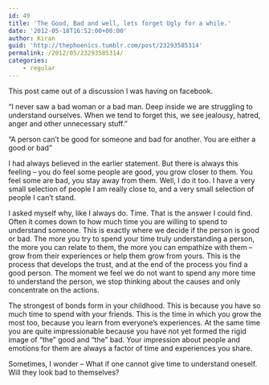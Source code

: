 ```yaml
---
id: 49
title: 'The Good, Bad and well, lets forget Ugly for a while.'
date: '2012-05-18T16:52:00+00:00'
author: Kiran
guid: 'http://thephoenics.tumblr.com/post/23293585314'
permalink: /2012/05/23293585314/
categories:
    - regular
---
```


This post came out of a discussion I was having on facebook.

“I never saw a bad woman or a bad man. Deep inside we are struggling to understand ourselves. When we tend to forget this, we see jealousy, hatred, anger and other unnecessary stuff.”

“A person can’t be good for someone and bad for another. You are either a good or bad”

I had always believed in the earlier statement. But there is always this feeling – you do feel some people are good, you grow closer to them. You feel some are bad, you stay away from them. Well, I do it too. I have a very small selection of people I am really close to, and a very small selection of people I can’t stand.

I asked myself why, like I always do. Time. That is the answer I could find. Often it comes down to how much time you are willing to spend to understand someone. This is exactly where we decide if the person is good or bad. The more you try to spend your time truly understanding a person, the more you can relate to them, the more you can empathize with them – grow from their experiences or help them grow from yours. This is the process that develops the trust, and at the end of the process you find a good person. The moment we feel we do not want to spend any more time to understand the person, we stop thinking about the causes and only concentrate on the actions.

The strongest of bonds form in your childhood. This is because you have so much time to spend with your friends. This is the time in which you grow the most too, because you learn from everyone’s experiences. At the same time you are quite impressionable because you have not yet formed the rigid image of “the” good and “the” bad. Your impression about people and emotions for them are always a factor of time and experiences you share.

Sometimes, I wonder – What if one cannot give time to understand oneself. Will they look bad to themselves?